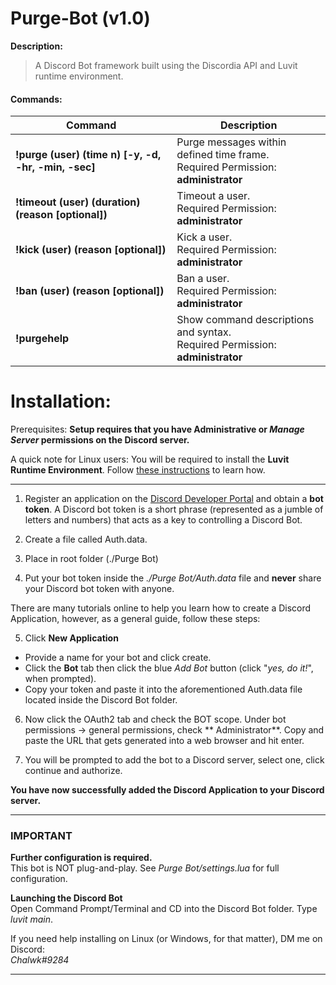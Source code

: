 # Purge-Bot (v1.0)

**Description:**<br/>
> A Discord Bot framework built using the Discordia API and Luvit runtime environment.

#### Commands:

Command | Description
------------ | ------------
**!purge (user) (time n) [-y, -d, -hr, -min, -sec]** | Purge messages within defined time frame.<br/>Required Permission: **administrator**
**!timeout (user) (duration) (reason [optional])** | Timeout a user.<br/>Required Permission: **administrator**
**!kick (user) (reason [optional])** | Kick a user.<br/>Required Permission: **administrator**
**!ban (user) (reason [optional])** | Ban a user.<br/>Required Permission: **administrator**
**!purgehelp** | Show command descriptions and syntax.<br/>Required Permission: **administrator**

# Installation:

Prerequisites:
**Setup requires that you have Administrative or _Manage Server_ permissions on the Discord server.**

A quick note for Linux users:
You will be required to install the **Luvit Runtime Environment**.
Follow [these instructions](https://luvit.io/install.html) to learn how.

-----

1. Register an application on the [Discord Developer Portal](https://Discordapp.com/developers/applications/) and obtain
   a **bot token**. A Discord bot token is a short phrase (represented as a jumble of letters and numbers) that acts as
   a key to controlling a Discord Bot.

2. Create a file called Auth.data.
3. Place in root folder (./Purge Bot)
4. Put your bot token inside the *./Purge Bot/Auth.data* file and **never** share your Discord bot token with anyone.

There are many tutorials online to help you learn how to create a Discord Application, however, as a general guide,
follow these steps:

5. Click **New Application**

- Provide a name for your bot and click create.
- Click the **Bot** tab then click the blue *Add Bot* button (click "*yes, do it!*", when prompted).
- Copy your token and paste it into the aforementioned Auth.data file located inside the Discord Bot folder.

6. Now click the OAuth2 tab and check the BOT scope. Under bot permissions -> general permissions, check **
   Administrator**. Copy and paste the URL that gets generated into a web browser and hit enter.

7. You will be prompted to add the bot to a Discord server, select one, click continue and authorize.

**You have now successfully added the Discord Application to your Discord server.**

____

### **IMPORTANT**

**Further configuration is required.**<br/>
This bot is NOT plug-and-play. See *Purge Bot/settings.lua* for full configuration.

**Launching the Discord Bot**<br/>
Open Command Prompt/Terminal and CD into the Discord Bot folder. Type *luvit main*.

If you need help installing on Linux (or Windows, for that matter), DM me on Discord:<br/>
_Chalwk#9284_

____
